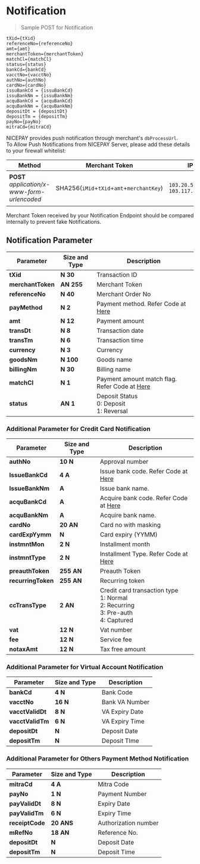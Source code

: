 
# Notification

> Sample POST for Notification

```
tXid={tXid}  
referenceNo={referenceNo}  
amt={amt}  
merchantToken={merchantToken}  
matchCl={matchCl}
status={status}
bankCd={bankCd}
vacctNo={vacctNo}
authNo={authNo}
cardNo={cardNo}
issuBankCd = {issuBankCd}
issuBankNm = {issuBankNm}
acquBankCd = {acquBankCd}
acquBankNm = {acquBankNm}
depositDt = {depositDt}
depositTm = {depositTm}
payNo={payNo}
mitraCd={mitraCd}
```

NICEPAY provides push notification through merchant's `dbProcessUrl`.<br>
To Allow Push Notifications from NICEPAY Server, please add these details to your firewall whitelist:

| **Method** | Merchant Token | IP | Description |
| --- | --- | --- | --- |
| **POST** *application/x-www-form-urlencoded* | SHA256(`iMid`+`tXid`+`amt`+`merchantKey`) | `103.20.51.0/24` <br> `103.117.8.0/24` | Notification from `User-Agent: Jakarta Commons-HttpClient/3.1` |

<aside class="notice">
Merchant Token received by your Notification Endpoint should be compared internally to prevent fake Notifications.
</aside>

## Notification Parameter

| **Parameter**    		   | **Size and Type** | Description																		    |
|--------------------------| ----------------- | ---------------------------------------------------------------------------------------|
| **tXid**         		   | **N**  **30**     | Transaction ID																			|
| **merchantToken**		   | **AN** **255**    | Merchant Token																			|
| **referenceNo**  		   | **N**  **40**     | Merchant Order No																		|
| **payMethod**    		   | **N**  **2**      | Payment method. Refer Code at [Here](#payment-method)									|
| **amt**          		   | **N**  **12**     | Payment amount																			|
| **transDt**      		   | **N**  **8**      | Transaction date																		|
| **transTm**      		   | **N**  **6**      | Transaction time																		|
| **currency**     		   | **N**  **3**      | Currency																			    |
| **goodsNm**      		   | **N**  **100**    | Goods name																				|
| **billingNm**    		   | **N**  **30**     | Billing name																			|
| **matchCl**      		   | **N**  **1**      | Payment amount match flag. Refer Code at [Here](#notification-match-amount-indicator)	|
| **status**       		   | **AN** **1**      | Deposit Status<br>0: Deposit<br>1: Reversal										    |

### Additional Parameter for Credit Card Notification

| **Parameter**    			| **Size and Type** | Description																			   |
|---------------------------| ------------------| -----------------------------------------------------------------------------------------|
| **authNo**         		| **10**  **N**     | Approval number																		   |
| **IssueBankCd**    		| **4**   **A**     | Issue bank code. Refer Code at [Here](#bank-code)										   |
| **IssueBankNm**    		|    	  **A**     | Issue bank name. 																		   |
| **acquBankCd**     		|     	  **A**     | Acquire bank code. Refer Code at [Here](#bank-code)									   |
| **acquBankNm**     		|    	  **A**     | Acquire bank name.																	   |
| **cardNo**         		| **20**  **AN**    | Card no with masking																	   |
| **cardExpYymm**    		|     	  **N**     | Card expiry (YYMM)																	   |
| **instmntMon**     		| **2**   **N**     | Installment month																		   |
| **instmntType**    		| **2**   **N**     | Installment Type. Refer Code at [Here](#installment-type)							       |
| **preauthToken**   		| **255** **AN**    | Preauth Token																			   |
| **recurringToken** 		| **255** **AN**    | Recurring token 																		   |
| **ccTransType**    		| **2**   **AN**    | Credit card transaction type<br>1: Normal<br>2: Recurring<br>3: Pre-auth<br>4: Captured  |
| **vat**            		| **12**  **N**     | Vat number																			   |
| **fee**            		| **12**  **N**     | Service fee																			   | 
| **notaxAmt**       		| **12**  **N**     | Tax free amount																		   |
 
### Additional Parameter for Virtual Account Notification

| **Parameter**    			| **Size and Type** | Description		                            |
|---------------------------| ------------------| ----------------------------------------------|
| **bankCd**         		| **4**   **N**     | Bank Code							            |
| **vacctNo**    			| **16**  **N**     | Bank VA Number				                |
| **vacctValidDt**    		| **8**	  **N**     | VA Expiry Date 					            |
| **vacctValidTm**     		| **6**   **N**     | VA Expiry Time		                        |
| **depositDt**     		|    	  **N**     | Deposit Date							        |
| **depositTm**     		|    	  **N**     | Deposit TIme							        |

### Additional Parameter for Others Payment Method Notification

| **Parameter**    			| **Size and Type** | Description																			   |
|---------------------------| ------------------| -----------------------------------------------------------------------------------------|
| **mitraCd**         		| **4**   **A**     | Mitra Code																		       |
| **payNo**    				| **1**   **N**     | Payment Number 								   										   |
| **payValidDt**    		| **8**	  **N**     | Expiry Date																		       |
| **payValidTm**     		| **6**   **N**     | Expiry Time									   										   |
| **receiptCode**     		| **20**  **ANS**   | Authorization number																	   |
| **mRefNo**    			| **18**  **AN**    | Reference No.																	           |
| **depositDt**     		|         **N**     | Deposit Date									   										   |
| **depositTm**     		|    	  **N**     | Deposit Time																	           |

